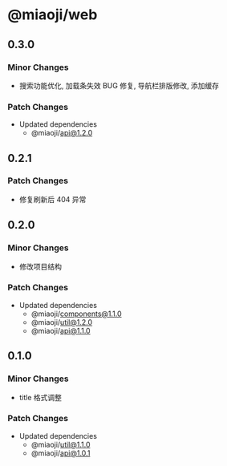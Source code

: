# @miaoji/web

## 0.3.0

### Minor Changes

- 搜索功能优化, 加载条失效 BUG 修复, 导航栏排版修改, 添加缓存

### Patch Changes

- Updated dependencies
  - @miaoji/api@1.2.0

## 0.2.1

### Patch Changes

- 修复刷新后 404 异常

## 0.2.0

### Minor Changes

- 修改项目结构

### Patch Changes

- Updated dependencies
  - @miaoji/components@1.1.0
  - @miaoji/util@1.2.0
  - @miaoji/api@1.1.0

## 0.1.0

### Minor Changes

- title 格式调整

### Patch Changes

- Updated dependencies
  - @miaoji/util@1.1.0
  - @miaoji/api@1.0.1

